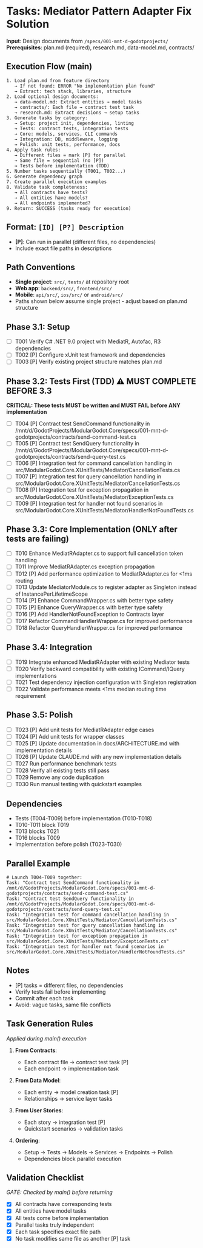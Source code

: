 # Tasks: Mediator Pattern Adapter Fix Solution

**Input**: Design documents from `/specs/001-mnt-d-godotprojects/`
**Prerequisites**: plan.md (required), research.md, data-model.md, contracts/

## Execution Flow (main)
```
1. Load plan.md from feature directory
   → If not found: ERROR "No implementation plan found"
   → Extract: tech stack, libraries, structure
2. Load optional design documents:
   → data-model.md: Extract entities → model tasks
   → contracts/: Each file → contract test task
   → research.md: Extract decisions → setup tasks
3. Generate tasks by category:
   → Setup: project init, dependencies, linting
   → Tests: contract tests, integration tests
   → Core: models, services, CLI commands
   → Integration: DB, middleware, logging
   → Polish: unit tests, performance, docs
4. Apply task rules:
   → Different files = mark [P] for parallel
   → Same file = sequential (no [P])
   → Tests before implementation (TDD)
5. Number tasks sequentially (T001, T002...)
6. Generate dependency graph
7. Create parallel execution examples
8. Validate task completeness:
   → All contracts have tests?
   → All entities have models?
   → All endpoints implemented?
9. Return: SUCCESS (tasks ready for execution)
```

## Format: `[ID] [P?] Description`
- **[P]**: Can run in parallel (different files, no dependencies)
- Include exact file paths in descriptions

## Path Conventions
- **Single project**: `src/`, `tests/` at repository root
- **Web app**: `backend/src/`, `frontend/src/`
- **Mobile**: `api/src/`, `ios/src/` or `android/src/`
- Paths shown below assume single project - adjust based on plan.md structure

## Phase 3.1: Setup
- [ ] T001 Verify C# .NET 9.0 project with MediatR, Autofac, R3 dependencies
- [ ] T002 [P] Configure xUnit test framework and dependencies
- [ ] T003 [P] Verify existing project structure matches plan.md

## Phase 3.2: Tests First (TDD) ⚠️ MUST COMPLETE BEFORE 3.3
**CRITICAL: These tests MUST be written and MUST FAIL before ANY implementation**
- [ ] T004 [P] Contract test SendCommand functionality in /mnt/d/GodotProjects/ModularGodot.Core/specs/001-mnt-d-godotprojects/contracts/send-command-test.cs
- [ ] T005 [P] Contract test SendQuery functionality in /mnt/d/GodotProjects/ModularGodot.Core/specs/001-mnt-d-godotprojects/contracts/send-query-test.cs
- [ ] T006 [P] Integration test for command cancellation handling in src/ModularGodot.Core.XUnitTests/Mediator/CancellationTests.cs
- [ ] T007 [P] Integration test for query cancellation handling in src/ModularGodot.Core.XUnitTests/Mediator/CancellationTests.cs
- [ ] T008 [P] Integration test for exception propagation in src/ModularGodot.Core.XUnitTests/Mediator/ExceptionTests.cs
- [ ] T009 [P] Integration test for handler not found scenarios in src/ModularGodot.Core.XUnitTests/Mediator/HandlerNotFoundTests.cs

## Phase 3.3: Core Implementation (ONLY after tests are failing)
- [ ] T010 Enhance MediatRAdapter.cs to support full cancellation token handling
- [ ] T011 Improve MediatRAdapter.cs exception propagation
- [ ] T012 [P] Add performance optimization to MediatRAdapter.cs for <1ms routing
- [ ] T013 Update MediatorModule.cs to register adapter as Singleton instead of InstancePerLifetimeScope
- [ ] T014 [P] Enhance CommandWrapper.cs with better type safety
- [ ] T015 [P] Enhance QueryWrapper.cs with better type safety
- [ ] T016 [P] Add HandlerNotFoundException to Contracts layer
- [ ] T017 Refactor CommandHandlerWrapper.cs for improved performance
- [ ] T018 Refactor QueryHandlerWrapper.cs for improved performance

## Phase 3.4: Integration
- [ ] T019 Integrate enhanced MediatRAdapter with existing Mediator tests
- [ ] T020 Verify backward compatibility with existing ICommand/IQuery implementations
- [ ] T021 Test dependency injection configuration with Singleton registration
- [ ] T022 Validate performance meets <1ms median routing time requirement

## Phase 3.5: Polish
- [ ] T023 [P] Add unit tests for MediatRAdapter edge cases
- [ ] T024 [P] Add unit tests for wrapper classes
- [ ] T025 [P] Update documentation in docs/ARCHITECTURE.md with implementation details
- [ ] T026 [P] Update CLAUDE.md with any new implementation details
- [ ] T027 Run performance benchmark tests
- [ ] T028 Verify all existing tests still pass
- [ ] T029 Remove any code duplication
- [ ] T030 Run manual testing with quickstart examples

## Dependencies
- Tests (T004-T009) before implementation (T010-T018)
- T010-T011 block T019
- T013 blocks T021
- T016 blocks T009
- Implementation before polish (T023-T030)

## Parallel Example
```
# Launch T004-T009 together:
Task: "Contract test SendCommand functionality in /mnt/d/GodotProjects/ModularGodot.Core/specs/001-mnt-d-godotprojects/contracts/send-command-test.cs"
Task: "Contract test SendQuery functionality in /mnt/d/GodotProjects/ModularGodot.Core/specs/001-mnt-d-godotprojects/contracts/send-query-test.cs"
Task: "Integration test for command cancellation handling in src/ModularGodot.Core.XUnitTests/Mediator/CancellationTests.cs"
Task: "Integration test for query cancellation handling in src/ModularGodot.Core.XUnitTests/Mediator/CancellationTests.cs"
Task: "Integration test for exception propagation in src/ModularGodot.Core.XUnitTests/Mediator/ExceptionTests.cs"
Task: "Integration test for handler not found scenarios in src/ModularGodot.Core.XUnitTests/Mediator/HandlerNotFoundTests.cs"
```

## Notes
- [P] tasks = different files, no dependencies
- Verify tests fail before implementing
- Commit after each task
- Avoid: vague tasks, same file conflicts

## Task Generation Rules
*Applied during main() execution*

1. **From Contracts**:
   - Each contract file → contract test task [P]
   - Each endpoint → implementation task

2. **From Data Model**:
   - Each entity → model creation task [P]
   - Relationships → service layer tasks

3. **From User Stories**:
   - Each story → integration test [P]
   - Quickstart scenarios → validation tasks

4. **Ordering**:
   - Setup → Tests → Models → Services → Endpoints → Polish
   - Dependencies block parallel execution

## Validation Checklist
*GATE: Checked by main() before returning*

- [x] All contracts have corresponding tests
- [x] All entities have model tasks
- [x] All tests come before implementation
- [x] Parallel tasks truly independent
- [x] Each task specifies exact file path
- [x] No task modifies same file as another [P] task